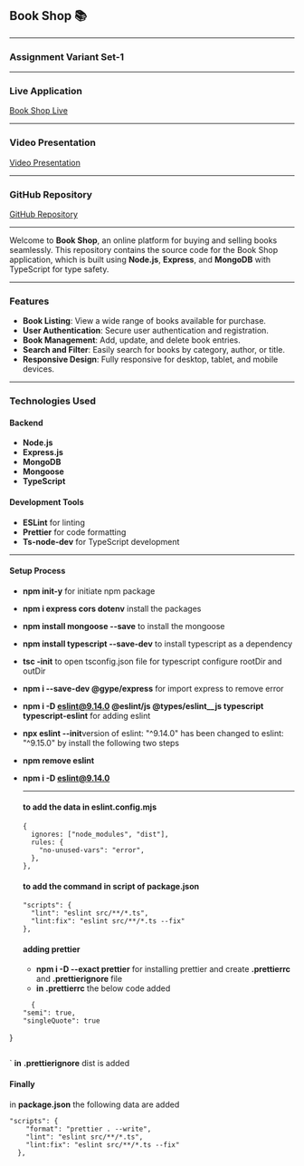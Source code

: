 ## Book Shop 📚
---
### Assignment Variant Set-1
---
### Live Application
[Book Shop Live](https://book-shop-plum-theta.vercel.app)

---
### Video Presentation
 [Video Presentation](https://drive.google.com/file/d/1tqPWmb1X_WGa-qlkZxw36oRBeM_B_5sR/view?usp=sharing)

---
### GitHub Repository

 [GitHub Repository](https://github.com/omarfaruk75/book-shop)

---
Welcome to **Book Shop**, an online platform for buying and selling books seamlessly. This repository contains the source code for the Book Shop application, which is built using **Node.js**, **Express**, and **MongoDB** with TypeScript for type safety.

---
###  Features

- **Book Listing**: View a wide range of books available for purchase.
- **User Authentication**: Secure user authentication and registration.
- **Book Management**: Add, update, and delete book entries.
- **Search and Filter**: Easily search for books by category, author, or title.
- **Responsive Design**: Fully responsive for desktop, tablet, and mobile devices.
---
###  Technologies Used
#### Backend
- **Node.js**
- **Express.js**
- **MongoDB**
- **Mongoose**
- **TypeScript**

#### Development Tools
- **ESLint** for linting
- **Prettier** for code formatting
- **Ts-node-dev** for TypeScript development
---
#### Setup Process
- **npm init-y** for initiate npm package
- **npm i express cors dotenv** install the packages
- **npm install mongoose --save** to install the mongoose
- **npm install typescript --save-dev** to install typescript as a dependency
- **tsc -init** to open tsconfig.json file for typescript configure rootDir and outDir
- **npm i --save-dev @gype/express** for import express to remove error
- **npm i -D eslint@9.14.0 @eslint/js @types/eslint__js typescript typescript-eslint** for adding eslint
- **npx eslint --init**version of eslint: "^9.14.0" has been changed to eslint: "^9.15.0" by install the following two steps
- **npm remove eslint**
- **npm i -D eslint@9.14.0**
  
  ---
  #### to add the data in eslint.config.mjs
  ```
  {
    ignores: ["node_modules", "dist"],
    rules: {
      "no-unused-vars": "error",
    },
  },
  ```
  #### to add the command in script of package.json
  ```
  "scripts": {
    "lint": "eslint src/**/*.ts",
    "lint:fix": "eslint src/**/*.ts --fix"
  },
  ```
  #### adding prettier
  -  **npm i -D --exact prettier** for installing prettier and create **.prettierrc** and **.prettierignore** file
  -  **in** **.prettierrc** the below code added
  ```
    {
  "semi": true,
  "singleQuote": true
}
 ```
```
`  **in**  **.prettierignore**  dist is added
#### Finally

in  **package.json** the following data are added 
```
"scripts": {
    "format": "prettier . --write",
    "lint": "eslint src/**/*.ts",
    "lint:fix": "eslint src/**/*.ts --fix"
  },
```
